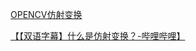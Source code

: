 <a href="https://blog.csdn.net/zhu_hongji/article/details/81660893">OPENCV仿射变换</a>

<a href="https://b23.tv/Er0ZV09">【【双语字幕】什么是仿射变换？-哔哩哔哩】</a>